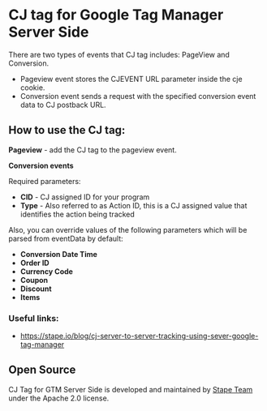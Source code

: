 # CJ tag for Google Tag Manager Server Side

There are two types of events that CJ tag includes: PageView and Conversion.

- Pageview event stores the CJEVENT URL parameter inside the cje cookie.
- Conversion event sends a request with the specified conversion event data to CJ postback URL.

## How to use the CJ tag:

**Pageview** - add the CJ tag to the pageview event.

**Conversion events** 

Required parameters:
- **CID** - CJ assigned ID for your program
- **Type** - Also referred to as Action ID, this is a CJ assigned value that identifies the action being tracked

Also, you can override values of the following parameters which will be parsed from eventData by default:
- **Conversion Date Time**
- **Order ID**
- **Currency Code**
- **Coupon**
- **Discount**
- **Items**


### Useful links:

- https://stape.io/blog/cj-server-to-server-tracking-using-sever-google-tag-manager

## Open Source

CJ Tag for GTM Server Side is developed and maintained by [Stape Team](https://stape.io/) under the Apache 2.0 license.
